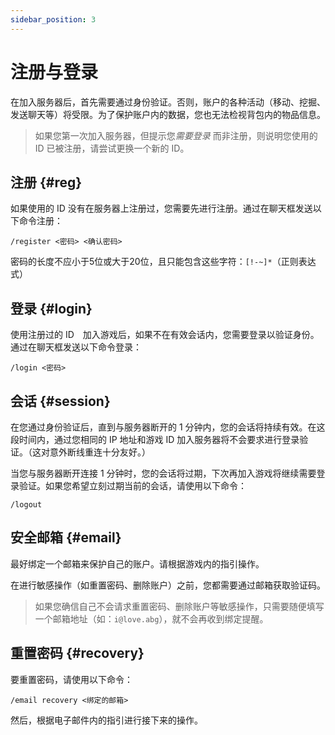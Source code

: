 ```yaml
---
sidebar_position: 3
---
```


# 注册与登录

在加入服务器后，首先需要通过身份验证。否则，账户的各种活动（移动、挖掘、发送聊天等）将受限。为了保护账户内的数据，您也无法检视背包内的物品信息。

> 如果您第一次加入服务器，但提示您*需要登录* 而非注册，则说明您使用的 ID 已被注册，请尝试更换一个新的 ID。

## 注册 {#reg}

如果使用的 ID 没有在服务器上注册过，您需要先进行注册。通过在聊天框发送以下命令注册：

```
/register <密码> <确认密码>
```

密码的长度不应小于5位或大于20位，且只能包含这些字符：`[!-~]*`（正则表达式）

## 登录 {#login}

使用注册过的 ID　加入游戏后，如果不在有效会话内，您需要登录以验证身份。通过在聊天框发送以下命令登录：

```
/login <密码>
```

## 会话 {#session}

在您通过身份验证后，直到与服务器断开的 1 分钟内，您的会话将持续有效。在这段时间内，通过您相同的 IP 地址和游戏 ID 加入服务器将不会要求进行登录验证。（这对意外断线重连十分友好。）

当您与服务器断开连接 1 分钟时，您的会话将过期，下次再加入游戏将继续需要登录验证。如果您希望立刻过期当前的会话，请使用以下命令：

```
/logout
```

## 安全邮箱 {#email}

最好绑定一个邮箱来保护自己的账户。请根据游戏内的指引操作。

在进行敏感操作（如重置密码、删除账户）之前，您都需要通过邮箱获取验证码。

> 如果您确信自己不会请求重置密码、删除账户等敏感操作，只需要随便填写一个邮箱地址（如：`i@love.abg`），就不会再收到绑定提醒。

## 重置密码 {#recovery}

要重置密码，请使用以下命令：

```
/email recovery <绑定的邮箱>
```

然后，根据电子邮件内的指引进行接下来的操作。
